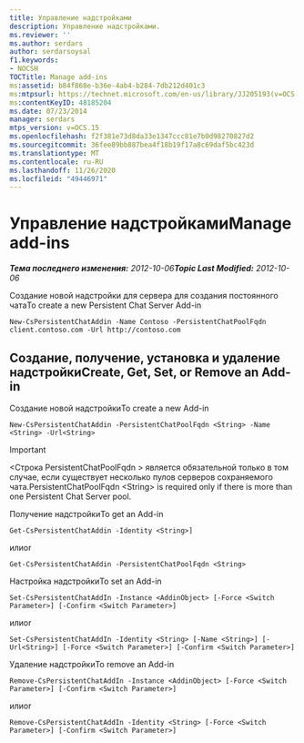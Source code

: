```yaml
---
title: Управление надстройками
description: Управление надстройками.
ms.reviewer: ''
ms.author: serdars
author: serdarsoysal
f1.keywords:
- NOCSH
TOCTitle: Manage add-ins
ms:assetid: b84f868e-b36e-4ab4-b284-7db212d401c3
ms:mtpsurl: https://technet.microsoft.com/en-us/library/JJ205193(v=OCS.15)
ms:contentKeyID: 48185204
ms.date: 07/23/2014
manager: serdars
mtps_version: v=OCS.15
ms.openlocfilehash: f2f381e73d8da33e1347ccc81e7b0d98270827d2
ms.sourcegitcommit: 36fee89bb887bea4f18b19f17a8c69daf5bc423d
ms.translationtype: MT
ms.contentlocale: ru-RU
ms.lasthandoff: 11/26/2020
ms.locfileid: "49446971"
---
```

# <a name="manage-add-ins"></a><span data-ttu-id="f3fd0-103">Управление надстройками</span><span class="sxs-lookup"><span data-stu-id="f3fd0-103">Manage add-ins</span></span>

<div data-xmlns="http://www.w3.org/1999/xhtml">

<div class="topic" data-xmlns="http://www.w3.org/1999/xhtml" data-msxsl="urn:schemas-microsoft-com:xslt" data-cs="https://msdn.microsoft.com/">

<div data-asp="https://msdn2.microsoft.com/asp">



</div>

<div id="mainSection">

<div id="mainBody"><span data-ttu-id="f3fd0-104">

<span> </span></span><span class="sxs-lookup"><span data-stu-id="f3fd0-104">

<span> </span></span></span>

<span data-ttu-id="f3fd0-105">_**Тема последнего изменения:** 2012-10-06_</span><span class="sxs-lookup"><span data-stu-id="f3fd0-105">_**Topic Last Modified:** 2012-10-06_</span></span>

<span data-ttu-id="f3fd0-106">Создание новой надстройки для сервера для создания постоянного чата</span><span class="sxs-lookup"><span data-stu-id="f3fd0-106">To create a new Persistent Chat Server Add-in</span></span>

    New-CsPersistentChatAddin -Name Contoso -PersistentChatPoolFqdn client.contoso.com -Url http://contoso.com 

<div>

## <a name="create-get-set-or-remove-an-add-in"></a><span data-ttu-id="f3fd0-107">Создание, получение, установка и удаление надстройки</span><span class="sxs-lookup"><span data-stu-id="f3fd0-107">Create, Get, Set, or Remove an Add-in</span></span>

<span data-ttu-id="f3fd0-108">Создание новой надстройки</span><span class="sxs-lookup"><span data-stu-id="f3fd0-108">To create a new Add-in</span></span>

    New-CsPersistentChatAddin -PersistentChatPoolFqdn <String> -Name <String> -Url<String>

<div>


> [!IMPORTANT]  
> <span data-ttu-id="f3fd0-109">&lt;Строка PersistentChatPoolFqdn &gt; является обязательной только в том случае, если существует несколько пулов серверов сохраняемого чата.</span><span class="sxs-lookup"><span data-stu-id="f3fd0-109">PersistentChatPoolFqdn &lt;String&gt; is required only if there is more than one Persistent Chat Server pool.</span></span>



</div>

<span data-ttu-id="f3fd0-110">Получение надстройки</span><span class="sxs-lookup"><span data-stu-id="f3fd0-110">To get an Add-in</span></span>

    Get-CsPersistentChatAddin -Identity <String>]

<span data-ttu-id="f3fd0-111">или</span><span class="sxs-lookup"><span data-stu-id="f3fd0-111">or</span></span>

    Get-CsPersistentChatAddin -PersistentChatPoolFqdn <String>

<span data-ttu-id="f3fd0-112">Настройка надстройки</span><span class="sxs-lookup"><span data-stu-id="f3fd0-112">To set an Add-in</span></span>

    Set-CsPersistentChatAddIn -Instance <AddinObject> [-Force <Switch Parameter>] [-Confirm <Switch Parameter>]

<span data-ttu-id="f3fd0-113">или</span><span class="sxs-lookup"><span data-stu-id="f3fd0-113">or</span></span>

    Set-CsPersistentChatAddIn -Identity <String> [-Name <String>] [-Url<String>] [-Force <Switch Parameter>] [-Confirm <Switch Parameter>]

<span data-ttu-id="f3fd0-114">Удаление надстройки</span><span class="sxs-lookup"><span data-stu-id="f3fd0-114">To remove an Add-in</span></span>

    Remove-CsPersistentChatAddIn -Instance <AddinObject> [-Force <Switch Parameter>] [-Confirm <Switch Parameter>]

<span data-ttu-id="f3fd0-115">или</span><span class="sxs-lookup"><span data-stu-id="f3fd0-115">or</span></span>

    Remove-CsPersistentChatAddIn -Identity <String> [-Force <Switch Parameter>] [-Confirm <Switch Parameter>]

<span data-ttu-id="f3fd0-116"></div>

</div>

<span> </span>

</div>

</div>

</span><span class="sxs-lookup"><span data-stu-id="f3fd0-116"></div>

</div>

<span> </span>

</div>

</div>

</span></span></div>

